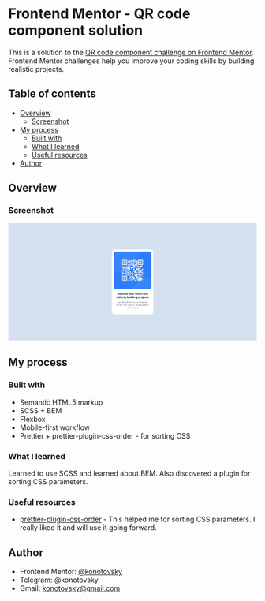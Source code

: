 # Frontend Mentor - QR code component solution

This is a solution to the [QR code component challenge on Frontend Mentor](https://www.frontendmentor.io/challenges/qr-code-component-iux_sIO_H). Frontend Mentor challenges help you improve your coding skills by building realistic projects.

## Table of contents

- [Overview](#overview)
  - [Screenshot](#screenshot)
- [My process](#my-process)
  - [Built with](#built-with)
  - [What I learned](#what-i-learned)
  - [Useful resources](#useful-resources)
- [Author](#author)

## Overview

### Screenshot

![](./screenshot.jpg)

## My process

### Built with

- Semantic HTML5 markup
- SCSS + BEM
- Flexbox
- Mobile-first workflow
- Prettier + prettier-plugin-css-order - for sorting CSS

### What I learned

Learned to use SCSS and learned about BEM. Also discovered a plugin for sorting CSS parameters.

### Useful resources

- [prettier-plugin-css-order](https://www.npmjs.com/package/prettier-plugin-css-order) - This helped me for sorting CSS parameters. I really liked it and will use it going forward.

## Author

- Frontend Mentor: [@konotovsky](https://www.frontendmentor.io/profile/konotovsky)
- Telegram: @konotovsky
- Gmail: konotovsky@gmail.com
